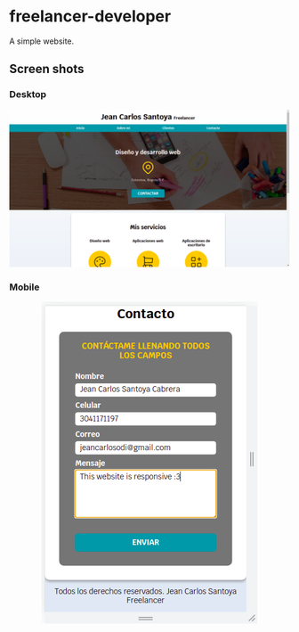 # freelancer-developer
A simple website.

## Screen shots

### Desktop
<div align="center">
  <img alt="Desktop screen shot" src="img/desktop.png">
</div>

### Mobile
<div align="center">
  <img alt="Mobile screen shot" src="img/contacto.png">
</div>

